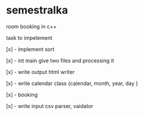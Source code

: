 # semestralka
room booking in c++

task to impelement

[x] - implement sort

[x] - int main give two files and processing it

[x] - write output html writer

[x] - write calendar class {calendar, month, year, day }

[x] - booking   

[x] - write input csv parser, vaidator
